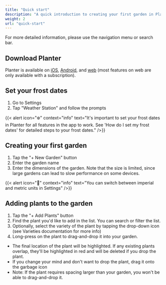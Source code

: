 ```yaml
---
title: "Quick start"
description: "A quick introduction to creating your first garden in Planter"
weight: 2
url: "quick-start"
---
```


For more detailed information, please use the navigation menu or search bar.

## Download Planter
Planter is available on [iOS](https://apps.apple.com/us/app/planter-garden-planner/id1542642210),
[Android](https://play.google.com/store/apps/details?id=com.perculacreative.peter.gardenplanner),
and [web](https://planter.garden/gardens) (most features on web are only available with a subscription).

## Set your frost dates
1. Go to Settings
2. Tap "Weather Station" and follow the prompts

{{< alert icon="❄️" context="info" text="It's important to set your frost dates in Planter for all features in the app to work. See 'How do I set my frost dates' for detailed steps to your frost dates." />}}

## Creating your first garden
1. Tap the "+ New Garden" button
2. Enter the garden name
3. Enter the dimensions of the garden. Note that the size is limited, since large gardens can lead to slow performance on some devices.

{{< alert icon="🌱" context="info" text="You can switch between imperial and metric units in Settings" />}}

## Adding plants to the garden
1. Tap the "+ Add Plants" button
2. Find the plant you'd like to add in the list. You can search or filter the list.
3. Optionally, select the variety of the plant by tapping the drop-down icon (see Varieties documentation for more info)
4. Long-press on the plant to drag-and-drop it into your garden.
- The final location of the plant will be highlighted. If any existing plants overlap, they'll be highlighted in red and will be deleted if you drop the plant.
- If you change your mind and don't want to drop the plant, drag it onto the garbage icon
- Note: If the plant requires spacing larger than your garden, you won't be able to drag-and-drop it.
